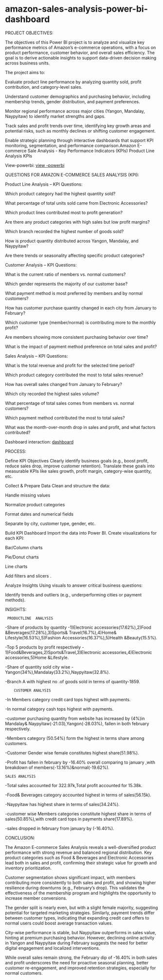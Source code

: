 # amazon-sales-analysis-power-bi-dashboard

PROJECT OBJECTIVES:

The objectives of this Power BI project is to analyze and visualize key performance metrics of Amazon’s e-commerce operations, with a focus on product performance, customer behavior, and overall sales efficiency. The goal is to derive actionable insights to support data-driven decision making across business units.


The project aims to:

Evaluate product line performance by analyzing quantity sold, profit contribution, and category-level sales.

Understand customer demographics and purchasing behavior, including membership trends, gender distribution, and payment preferences.

Monitor regional performance across major cities (Yangon, Mandalay, Naypyitaw) to identify market strengths and gaps.

Track sales and profit trends over time, identifying key growth areas and potential risks, such as monthly declines or shifting customer engagement.

Enable strategic planning through interactive dashboards that support KPI monitoring, segmentation, and performance comparison.Amazon E-commerce Sale Analysis - Key Performance Indicators (KPIs) Product Line Analysis KPIs


View-powerbi:
<a href=" https://github.com/kaliyaperumal-ca/amazon-sales-analysis-power-bi-dashboard/blob/main/amazon%20sales%20analysis%20and%20insights.pbix"> view -powerbi</a>



QUESTIONS FOR AMAZON E-COMMERCE SALES ANALYSIS (KPI):

Product Line Analysis – KPI Questions:

Which product category had the highest quantity sold?

What percentage of total units sold came from Electronic Accessories?

Which product lines contributed most to profit generation?

Are there any product categories with high sales but low profit margins?

Which branch recorded the highest number of goods sold?

How is product quantity distributed across Yangon, Mandalay, and Naypyitaw?

Are there trends or seasonality affecting specific product categories?

Customer Analysis – KPI Questions:

What is the current ratio of members vs. normal customers?

Which gender represents the majority of our customer base?

What payment method is most preferred by members and by normal customers?

How has customer purchase quantity changed in each city from January to February?

Which customer type (member/normal) is contributing more to the monthly profit?

Are members showing more consistent purchasing behavior over time?

What is the impact of payment method preference on total sales and profit?

Sales Analysis – KPI Questions:

What is the total revenue and profit for the selected time period?

Which product category contributed the most to total sales revenue?

How has overall sales changed from January to February?

Which city recorded the highest sales volume?

What percentage of total sales comes from members vs. normal customers?

Which payment method contributed the most to total sales?

What was the month-over-month drop in sales and profit, and what factors contributed?


Dashboard interaction:
<a href=" https://github.com/kaliyaperumal-ca/amazon-sales-analysis-power-bi-dashboard/blob/main/dashboard.png"> dashboard</a>


PROCESS:

Define KPI Objectives Clearly identify business goals (e.g., boost profit, reduce sales drop, improve customer retention).
Translate these goals into measurable KPIs like sales growth, profit margin, category-wise quantity, etc.

Collect & Prepare Data
Clean and structure the data:

Handle missing values

Normalize product categories

Format dates and numerical fields

Separate by city, customer type, gender, etc.

Build KPI Dashboard Import the data into Power BI.
Create visualizations for each KPI:

Bar/Column charts

Pie/Donut charts

Line charts

Add filters and slicers .

Analyze Insights
Using visuals to answer critical business questions:

Identify trends and outliers (e.g., underperforming cities or payment methods).

INSIGHTS:

     PRODUCTLINE  ANALYSIS
-Share of products by quantity -1)Electronic accessories(17.62%),2)Food &Beverages(17.28%),3)Sports& Travel(16.7%),4)Home& Lifestyle(16.53%),5)Fashion
Accessories(16.37%),5)Health &Beauty(15.5%).

-Top 5 products by profit respectively - 1)Food&Beverages,2)Sports&Travel,3)Electronic accessories,4)Electronic accessories,5)Home &Lifestyle.

-Share of quantity sold city wise -Yangon(34%),Mandalay(33.2%),Naypyitaw(32.8%).

-Branch A with highest no .of goods sold in terms of quantity-1859.

        CUSTOMER ANALYSIS
-In Members category credit card tops highest with payments.

-In normal category cash tops highest with payments.

-customer purchasing quantity from website has increased by (4%)in Mandalay& Naypyitaw(-21.03),Yangon(-28.03%), fallen in both february respectively.

-Members category (50.54%) form the highest in terms share among customers.

-Customer Gender wise female constitutes highest share(51.98%).

-Profit has fallen in february by -16.40% overall comparing to january ,with breakdown of members(-13.16%)&normal(-19.62%).

    SALES ANALYSIS
-Total sales accounted for 322.97k,Total profit accounted for 15.38k.

-Food& Beverages category accounted highest in terms of sales(56.15k).

-Naypyitaw has highest share in terms of sales(34.24%).

-customer wise Members categories constitute highest share in terms of sales(50.85%),with credit card tops in payments share(17.89%).

-sales dropped in february from january by (-16.40%).

CONCLUSION:

The Amazon E-commerce Sales Analysis reveals a well-diversified product performance with strong revenue and balanced regional distribution. Key product categories such as Food & Beverages and Electronic Accessories lead both in sales and profit, confirming their strategic value for growth and inventory prioritization.

Customer segmentation shows significant impact, with members contributing more consistently to both sales and profit, and showing higher resilience during downturns (e.g., February’s drop). This validates the effectiveness of the membership program and highlights the opportunity to increase member conversions.

The gender split is nearly even, but with a slight female majority, suggesting potential for targeted marketing strategies. Similarly, payment trends differ between customer types, indicating that expanding credit card offers to normal users could boost average transaction values.

City-wise performance is stable, but Naypyitaw outperforms in sales value, hinting at premium purchasing behavior. However, declining online activity in Yangon and Naypyitaw during February suggests the need for better digital engagement and localized interventions.

While overall sales remain strong, the February dip of -16.40% in both sales and profit underscores the need for proactive seasonal planning, better customer re-engagement, and improved retention strategies, especially for normal customers.
